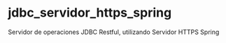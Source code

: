 # jdbc_servidor_https_spring
Servidor de operaciones JDBC Restful, utilizando Servidor HTTPS Spring
